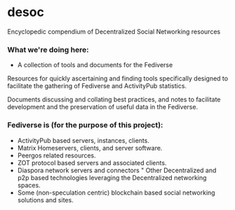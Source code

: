 # desoc
Encyclopedic compendium of Decentralized Social Networking resources

### What we're doing here:

* A collection of tools and documents for the Fediverse

Resources for quickly ascertaining and finding tools specifically designed to facilitate the gathering of Fediverse and ActivityPub statistics.

Documents discussing and collating best practices, and notes to facilitate development and the preservation of useful data in the Fediverse.

### Fediverse is (for the purpose of this project):

* ActivityPub based servers, instances, clients.
* Matrix Homeservers, clients, and server software.
* Peergos related resources.
* ZOT protocol based servers and associated clients.
* Diaspora network servers and connectors
" Other Decentralized and p2p based technologies leveraging the Decentralized networking spaces.
* Some (non-speculation centric) blockchain based social networking solutions and sites.
